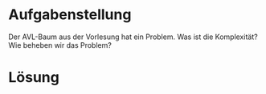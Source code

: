 Aufgabenstellung
================

Der AVL-Baum aus der Vorlesung hat ein Problem. Was ist die Komplexität? Wie beheben wir das Problem?

Lösung
======

